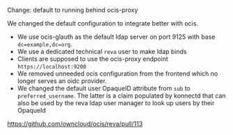 Change: default to running behind ocis-proxy

We changed the default configuration to integrate better with ocis.

- We use ocis-glauth as the default ldap server on port 9125 with base `dc=example,dc=org`.
- We use a dedicated technical `reva` user to make ldap binds
- Clients are supposed to use the ocis-proxy endpoint `https://localhost:9200`
- We removed unneeded ocis configuration from the frontend which no longer serves an oidc provider.
- We changed the default user OpaqueID attribute from `sub` to `preferred_username`. The latter is a claim populated by konnectd that can also be used by the reva ldap user manager to look up users by their OpaqueId

https://github.com/owncloud/ocis/reva/pull/113
